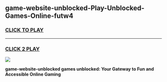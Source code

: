 
## game-website-unblocked-Play-Unblocked-Games-Online-futw4
<h3>
<a href="https://premium76.site?title=game-website-unblocked&ref=25A">CLICK TO PLAY</a></h3>
<hr>

<h3>
<a href="https://premium76.site?title=game-website-unblocked&ref=25A">CLICK 2 PLAY</a>
  
</h3>

<a href="https://premium76.site?title=game-website-unblocked&ref=25A"><img src="https://clearcache.store/games.png"></a>


**game-website-unblocked games unblocked: Your Gateway to Fun and Accessible Online Gaming**
